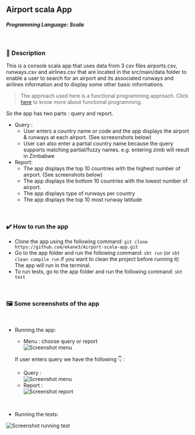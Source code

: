## Airport scala App
#### *Programming Language: **Scala***
<br>

### 📖 Description
This is a console scala app that uses data from 3 csv files airports.csv, runways.csv and airlines.csv that are located in the src/main/data folder to enable a user to search for an airport and its associated runways and airlines information and to display some other basic informations.
<br>

> The approach used here is a functional programming approach. Click [here](https://docs.scala-lang.org/overviews/scala-book/functional-programming.html) to know more about functional programming. 

So the app has two parts : query and report.
- Query :  
    - User enters a country name or code and the app displays the airport & runways at each airport. (See screesnshots below)
    - User can also enter a partial country name because the query supports matching partial/fuzzy names. e.g. entering zimb will result in Zimbabwe
- Report:
    - The app displays the top 10 countries with the highest number of airport. (See screenshots below)
    - The app displays the bottom 10 countries with the lowest number of airport.
    - The app displays type of runways per country
    - The app displays the top 10 most runway latitude

<br>

### ✔️ How to run the app
 - Clone the app using the following command: ``git clone https://github.com/ekane3/Airport-scala-app.git``
 - Go to the app folder and run the following command: `` sbt run ``  (or `` sbt clean compile run `` if you want to clean the project before running it)  
 The app will run in the terminal.
 - To run tests, go to the app folder and run the following command: ``sbt test`` 

<br>

### 🖼️ Some screenshots of the app
<br>

- Running the app:  
    - Menu : choose query or report  
    ![Screenshot menu ](https://i.imgur.com/7YX133k.png) 

    If user enters query we have  the following 👇 :

    - Query :  
    ![Screenshot menu](https://i.imgur.com/iufZ3yw.png) 
    - Report :  
    ![Screenshot report](https://i.imgur.com/yJfwKAw.png)

<br>

- Running the tests:  

![Screenshot running test](https://i.imgur.com/NBQTjao.png)
